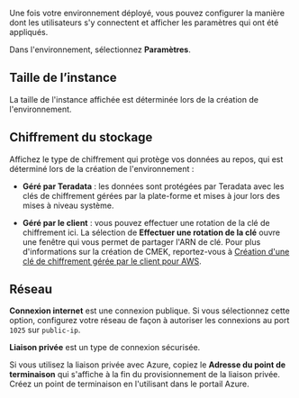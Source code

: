 Une fois votre environnement déployé, vous pouvez configurer la manière dont les utilisateurs s'y connectent et afficher les paramètres qui ont été appliqués.

Dans l'environnement, sélectionnez **Paramètres**.

Taille de l’instance
--------------------

La taille de l'instance affichée est déterminée lors de la création de l'environnement.

Chiffrement du stockage
-----------------------

Affichez le type de chiffrement qui protège vos données au repos, qui est déterminé lors de la création de l'environnement :

-   **Géré par Teradata** : les données sont protégées par Teradata avec les clés de chiffrement gérées par la plate-forme et mises à jour lors des mises à niveau système.

-   **Géré par le client** : vous pouvez effectuer une rotation de la clé de chiffrement ici. La sélection de **Effectuer une rotation de la clé** ouvre une fenêtre qui vous permet de partager l'ARN de clé. Pour plus d'informations sur la création de CMEK, reportez-vous à [Création d'une clé de chiffrement gérée par le client pour AWS](https://docs.teradata.com/access/sources/dita/topic?dita:topicPath=qly1704828971494.dita).

Réseau
------

**Connexion internet** est une connexion publique. Si vous sélectionnez cette option, configurez votre réseau de façon à autoriser les connexions au port `1025` sur `public-ip`.

**Liaison privée** est un type de connexion sécurisée.

Si vous utilisez la liaison privée avec Azure, copiez le **Adresse du point de terminaison** qui s'affiche à la fin du provisionnement de la liaison privée. Créez un point de terminaison en l'utilisant dans le portail Azure.
